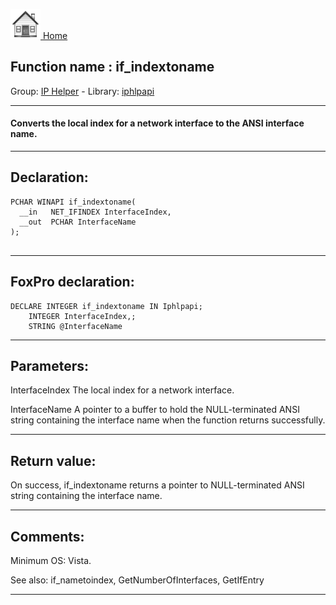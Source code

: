 [<img src="../../images/home.png"> Home ](https://github.com/VFPX/Win32API)  

## Function name : if_indextoname
Group: [IP Helper](../../functions_group.md#IP_Helper)  -  Library: [iphlpapi](../../Libraries.md#iphlpapi)  
***  


#### Converts the local index for a network interface to the ANSI interface name.
***  


## Declaration:
```foxpro  
PCHAR WINAPI if_indextoname(
  __in   NET_IFINDEX InterfaceIndex,
  __out  PCHAR InterfaceName
);
  
```  
***  


## FoxPro declaration:
```foxpro  
DECLARE INTEGER if_indextoname IN Iphlpapi;
	INTEGER InterfaceIndex,;
	STRING @InterfaceName  
```  
***  


## Parameters:
InterfaceIndex 
The local index for a network interface.

InterfaceName 
A pointer to a buffer to hold the NULL-terminated ANSI string containing the interface name when the function returns successfully.
  
***  


## Return value:
On success, if_indextoname returns a pointer to NULL-terminated ANSI string containing the interface name.  
***  


## Comments:
Minimum OS: Vista.  
  
See also: if_nametoindex, GetNumberOfInterfaces, GetIfEntry   
  
***  

